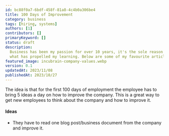 ```yaml
---
id: bc88f0a7-6bdf-458f-81a8-4c4b0a306be4
title: 100 Days of Improvement
category: business
tags: [hiring, systems]
authors: [1]
contributors: []
primaryKeyword: []
status: draft
description:
  Business has been my passion for over 10 years, it's the sole reason I got into development and
  what has propelled my learning. Below are some of my favourite articles I've read over the years.
featured_image: incubrain-company-values.webp
version: 0.1
updatedAt: 2023/11/08
publishedAt: 2023/10/27
---
```


The idea is that for the first 100 days of employment the employee has to bring 5 ideas a day on how
to improve the company. This is a great way to get new employees to think about the company and how
to improve it.

#### Ideas

- They have to read one blog post/business document from the company and improve it.
